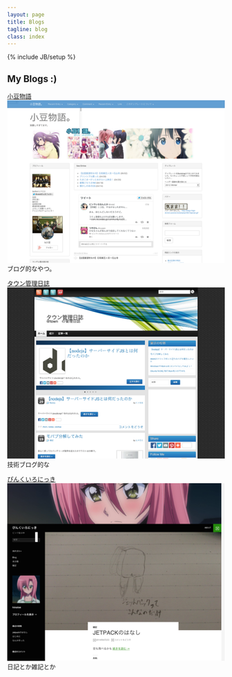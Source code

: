 ```yaml
---
layout: page
title: Blogs
tagline: blog
class: index
---
```

{% include JB/setup %}

## My Blogs :)


[小豆物語](http://kimama1997.blog130.fc2.com/)  
![ss](/assets/images/fc2b.png)  
ブログ的なやつ。

[タウン管理日誌](http://www18.atpages.jp/~town52/wordpress/)  
![ss](/assets/images/townad.png)  
技術ブログ的な

[ぴんくいろにっき](http://hina.wkeya.com/)  
![ss](/assets/images/pd.png)  
日記とか雑記とか

